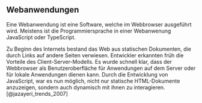 ## Webanwendungen
Eine Webanwendung ist eine Software, welche im Webbrowser ausgeführt wird. Meistens ist die Programmiersprache in einer Webanwenung JavaScript oder TypeScript. 

Zu Beginn des Internets bestand das Web aus statischen Dokumenten, die durch Links auf andere Seiten verwiesen. Entwickler erkannten früh die Vorteile des Client-Server-Modells. Es wurde schnell klar, dass der Webbrowser als Benutzeroberfläche für Anwendungen auf dem Server oder für lokale Anwendungen dienen kann. Durch die Entwicklung von JavaScript, war es nun möglich, nicht nur statische HTML-Dokumente anzuzeigen, sondern auch dynamisch mit ihnen zu interagieren. [@jazayeri_trends_2007]